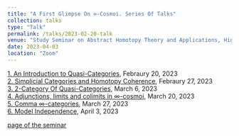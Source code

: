 ```yaml
---
title: "A First Glimpse On ∞-Cosmoi. Series Of Talks"
collection: talks
type: "Talk"
permalink: /talks/2023-02-20-talk
venue: "Study Seminar on Abstract Homotopy Theory and Applications, Higher School of Economics, Independent University of Moscow"
date: 2023-04-03
location: "Zoom"
---
```


[1. An Introduction to Quasi-Categories](https://magisterlud.github.io/files/Quasi%20categories.pdf), Febraury 20, 2023    
[2. Simplicial Categories and Homotopy Coherence](https://magisterlud.github.io/files/Homotopy%20coherence.pdf), Febraury 27, 2023    
[3. 2-Category Of Quasi-Categories](https://magisterlud.github.io/files/2-cat%20of%20qCat%20and%20intro%20to%20∞-cosmoi.pdf), March 6, 2023  
[4. Adjunctions, limits and colimits in $\infty$-cosmoi](https://magisterlud.github.io/files/Adjunctions,%20limits%20and%20colimits%20in%20∞-cosmoi.pdf), March 20, 2023  
[5. Comma $\infty$-categories](https://magisterlud.github.io/files/Comma%20$\infty$-categories.pdf), March 27, 2023  
[6. Model Independence](https://magisterlud.github.io/files/Model%20Independence.pdf), April 3, 2023  

[page of the seminar](https://researchseminars.org/seminar/HomotopyTheoryAndApps)
